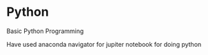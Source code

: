# Python
Basic Python Programming

Have used anaconda navigator for jupiter notebook for doing python
